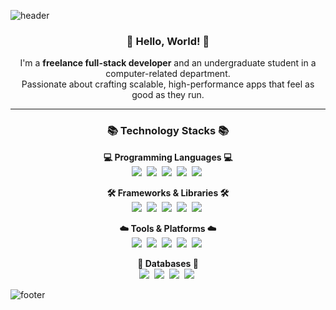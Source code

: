 ![header](https://capsule-render.vercel.app/api?type=waving&height=270&color=gradient&text=67D48D5&textBg=false&section=header&rotate=3&fontSize=77&desc=A%20Full%20Stack%20Developer&reversal=false&fontAlignY=37&descAlignY=49&animation=twinkling)

<h3 align="center">👋 Hello, World! 👋</h3>
<p align="center">
I'm a <strong>freelance full-stack developer</strong> and an undergraduate student in a computer-related department.
<br>
Passionate about crafting scalable, high-performance apps that feel as good as they run.
</p>

---

<h3 align="center">📚 Technology Stacks 📚</h3>

<p align="center">
  <strong>💻 Programming Languages 💻</strong><br>
  <img src="https://img.shields.io/badge/-Rust-blueviolet" />&nbsp
  <img src="https://img.shields.io/badge/-C%20Family-lightblue"/>&nbsp
  <img src="https://img.shields.io/badge/-Java-orange"/>&nbsp
  <img src="https://img.shields.io/badge/-Python-blue"/>&nbsp
  <img src="https://img.shields.io/badge/-Swift-yellow"/>&nbsp
</p>

<p align="center">
  <strong>🛠️ Frameworks & Libraries 🛠️</strong><br>
  <img src="https://img.shields.io/badge/-Actix-brightgreen"/>&nbsp
  <img src="https://img.shields.io/badge/-Django-forestgreen"/>&nbsp
  <img src="https://img.shields.io/badge/-Spring-green"/>&nbsp
  <img src="https://img.shields.io/badge/-React%20Native-deepskyblue"/>&nbsp
  <img src="https://img.shields.io/badge/-SwiftUI-yellow"/>&nbsp
</p>

<p align="center">
  <strong>☁️ Tools & Platforms ☁️</strong><br>
  <img src="https://img.shields.io/badge/-AWS-orange"/>&nbsp
  <img src="https://img.shields.io/badge/-Docker-blue"/>&nbsp
  <img src="https://img.shields.io/badge/-Nginx-green"/>&nbsp
  <img src="https://img.shields.io/badge/-Git-black"/>&nbsp
  <img src="https://img.shields.io/badge/-Jenkins-lightgray"/>&nbsp
</p>

<p align="center">
  <strong>📂 Databases 📂</strong><br>
  <img src="https://img.shields.io/badge/-DynamoDB-4053D6"/>&nbsp
  <img src="https://img.shields.io/badge/-PostgreSQL-blueviolet"/>&nbsp
  <img src="https://img.shields.io/badge/-MySQL-navy"/>&nbsp
  <img src="https://img.shields.io/badge/-MariaDB-navy"/>&nbsp
</p>

![footer](https://capsule-render.vercel.app/api?type=waving&height=170&color=gradient&section=footer)
